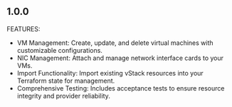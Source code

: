 ## 1.0.0

FEATURES:
* VM Management: Create, update, and delete virtual machines with customizable configurations.
* NIC Management: Attach and manage network interface cards to your VMs.
* Import Functionality: Import existing vStack resources into your Terraform state for management.
* Comprehensive Testing: Includes acceptance tests to ensure resource integrity and provider reliability.
